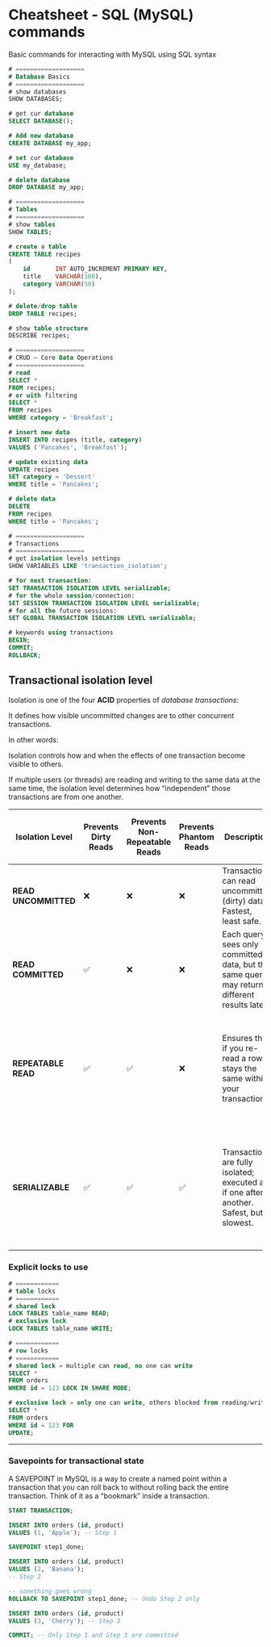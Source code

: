 # Cheatsheet - SQL (MySQL) commands

Basic commands for interacting with MySQL using SQL syntax

```sql
# ===================
# Database Basics
# ===================
# show databases
SHOW DATABASES;

# get cur database
SELECT DATABASE();

# Add new database
CREATE DATABASE my_app;

# set cur database
USE my_database;

# delete database
DROP DATABASE my_app;

# ===================
# Tables
# ===================
# show tables
SHOW TABLES;

# create a table
CREATE TABLE recipes
(
    id       INT AUTO_INCREMENT PRIMARY KEY,
    title    VARCHAR(100),
    category VARCHAR(50)
);

# delete/drop table
DROP TABLE recipes;

# show table structure
DESCRIBE recipes;

# ===================
# CRUD — Core Data Operations
# ===================
# read
SELECT *
FROM recipes;
# or with filtering
SELECT *
FROM recipes
WHERE category = 'Breakfast';

# insert new data
INSERT INTO recipes (title, category)
VALUES ('Pancakes', 'Breakfast');

# update existing data
UPDATE recipes
SET category = 'Dessert'
WHERE title = 'Pancakes';

# delete data
DELETE
FROM recipes
WHERE title = 'Pancakes';

# ===================
# Transactions
# ===================
# get isolation levels settings 
SHOW VARIABLES LIKE 'transaction_isolation';

# for next transaction:
SET TRANSACTION ISOLATION LEVEL serializable;
# for the whole session/connection:
SET SESSION TRANSACTION ISOLATION LEVEL serializable;
# for all the future sessions:
SET GLOBAL TRANSACTION ISOLATION LEVEL serializable;

# keywords using transactions
BEGIN;
COMMIT;
ROLLBACK;
```

## Transactional isolation level

Isolation is one of the four **ACID** properties of _database transactions_:

It defines how visible uncommitted changes are to other concurrent transactions.

In other words:

Isolation controls how and when the effects of one transaction become visible to others.

If multiple users (or threads) are reading and writing to the same data at the same time,
the isolation level determines how “independent” those transactions are from one another.

| Isolation Level      | Prevents Dirty Reads | Prevents Non-Repeatable Reads | Prevents Phantom Reads | Description                                                                                 | Typical locking behavior in MySQL (InnoDB)                                                                          |
|----------------------|----------------------|-------------------------------|------------------------|---------------------------------------------------------------------------------------------|---------------------------------------------------------------------------------------------------------------------|
| **READ UNCOMMITTED** | ❌                    | ❌                             | ❌                      | Transactions can read uncommitted (dirty) data. Fastest, least safe.                        | **No read locks (shared locks), minimal write locks**                                                               |
| **READ COMMITTED**   | ✅                    | ❌                             | ❌                      | Each query sees only committed data, but the same query may return different results later. | **Shared locks only held while reading, write locks still held until commit**                                       |
| **REPEATABLE READ**  | ✅                    | ✅                             | ❌                      | Ensures that if you re-read a row, it stays the same within your transaction.               | **Shared locks held for the duration of transaction (next reads see the same data), write locks held until commit** |
| **SERIALIZABLE**     | ✅                    | ✅                             | ✅                      | Transactions are fully isolated; executed as if one after another. Safest, but slowest.     | **Reads acquire shared locks, writes acquire exclusive locks; transactions behave as if executed sequentially**     |

### Explicit locks to use

```sql
# ============
# table locks
# ============
# shared lock
LOCK TABLES table_name READ;
# exclusive lock
LOCK TABLES table_name WRITE;

# ============
# row locks
# ============
# shared lock = multiple can read, no one can write
SELECT *
FROM orders
WHERE id = 123 LOCK IN SHARE MODE;

# exclusive lock = only one can write, others blocked from reading/writing.
SELECT *
FROM orders
WHERE id = 123 FOR
UPDATE;
```

---

### Savepoints for transactional state

A SAVEPOINT in MySQL is a way to create a named point within a transaction that you can roll back to without rolling
back the entire transaction. Think of it as a “bookmark” inside a transaction.

```sql
START TRANSACTION;

INSERT INTO orders (id, product)
VALUES (1, 'Apple'); -- Step 1

SAVEPOINT step1_done;

INSERT INTO orders (id, product)
VALUES (2, 'Banana');
-- Step 2

-- something goes wrong
ROLLBACK TO SAVEPOINT step1_done; -- Undo Step 2 only

INSERT INTO orders (id, product)
VALUES (3, 'Cherry'); -- Step 3

COMMIT; -- Only Step 1 and Step 3 are committed
```